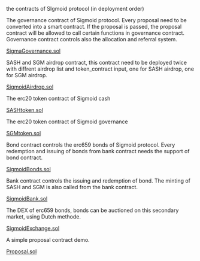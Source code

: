 the contracts of SIgmoid protocol (in deployment order)


The governance contract of Sigmoid protocol. Every proposal need to be converted into a smart contract. If the proposal is passed, the proposal contract will be allowed to call certain functions in governance contract. Governance contract controls also the allocation and referral system.

[SigmaGovernance.sol](https://github.com/Sigmoid-Protocol/Sigmoid-main/blob/main/contracts/SigmaGovernance.sol)



SASH and SGM airdrop contract, this contract need to be deployed twice with diffrent airdrop list and token_contract input, one for SASH airdrop, one for SGM airdrop.

[SigmoidAirdrop.sol](https://github.com/Sigmoid-Protocol/Sigmoid-main/blob/main/contracts/SigmoidAirdrop.sol)



The erc20 token contract of Sigmoid cash

[SASHtoken.sol](https://github.com/Sigmoid-Protocol/Sigmoid-main/blob/main/contracts/SASHtoken.sol)



The erc20 token contract of Sigmoid governance 

[SGMtoken.sol](https://github.com/Sigmoid-Protocol/Sigmoid-main/blob/main/contracts/SGMtoken.sol)



Bond contract controls the erc659 bonds of Sigmoid protocol. Every redemption and issuing of bonds from bank contract needs the support of bond contract. 

[SigmoidBonds.sol](https://github.com/Sigmoid-Protocol/Sigmoid-main/blob/main/contracts/SigmoidBonds.sol)



Bank contract controls the issuing and redemption of bond. The minting of SASH and SGM is also called from the bank contract.

[SigmoidBank.sol](https://github.com/Sigmoid-Protocol/Sigmoid-main/blob/main/contracts/SigmoidBank.sol)




The DEX of erc659 bonds, bonds can be auctioned on this secondary market, using Dutch methode.

[SigmoidExchange.sol](https://github.com/Sigmoid-Protocol/Sigmoid-main/blob/main/contracts/SigmoidExchange.sol)





A simple proposal contract demo.

[Proposal.sol](https://github.com/Sigmoid-Protocol/Sigmoid-main/blob/main/contracts/Proposal.sol)
